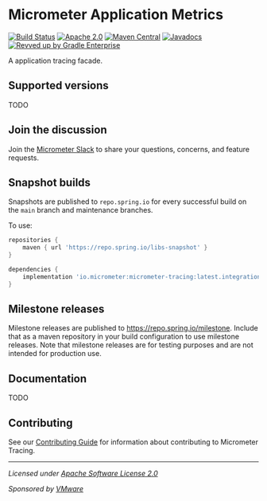 # Micrometer Application Metrics

[![Build Status](https://circleci.com/gh/micrometer-metrics/tracing.svg?style=shield)](https://circleci.com/gh/micrometer-metrics/tracing)
[![Apache 2.0](https://img.shields.io/github/license/micrometer-metrics/tracing.svg)](https://www.apache.org/licenses/LICENSE-2.0)
[![Maven Central](https://img.shields.io/maven-central/v/io.micrometer/micrometer-tracing.svg)](https://search.maven.org/artifact/io.micrometer/micrometer-tracing)
[![Javadocs](https://www.javadoc.io/badge/io.micrometer/micrometer-tracing.svg)](https://www.javadoc.io/doc/io.micrometer/micrometer-core)
[![Revved up by Gradle Enterprise](https://img.shields.io/badge/Revved%20up%20by-Gradle%20Enterprise-06A0CE?logo=Gradle&labelColor=02303A)](https://ge.micrometer.io/)

A application tracing facade.

## Supported versions

TODO

## Join the discussion

Join the [Micrometer Slack](https://slack.micrometer.io) to share your questions, concerns, and feature requests.

## Snapshot builds

Snapshots are published to `repo.spring.io` for every successful build on the `main` branch and maintenance branches.

To use:

```groovy
repositories {
    maven { url 'https://repo.spring.io/libs-snapshot' }
}

dependencies {
    implementation 'io.micrometer:micrometer-tracing:latest.integration'
}
```

## Milestone releases

Milestone releases are published to https://repo.spring.io/milestone.
Include that as a maven repository in your build configuration to use milestone releases.
Note that milestone releases are for testing purposes and are not intended for production use.

## Documentation

TODO

## Contributing

See our [Contributing Guide](CONTRIBUTING.md) for information about contributing to Micrometer Tracing.

-------------------------------------
_Licensed under [Apache Software License 2.0](https://www.apache.org/licenses/LICENSE-2.0)_

_Sponsored by [VMware](https://tanzu.vmware.com)_
